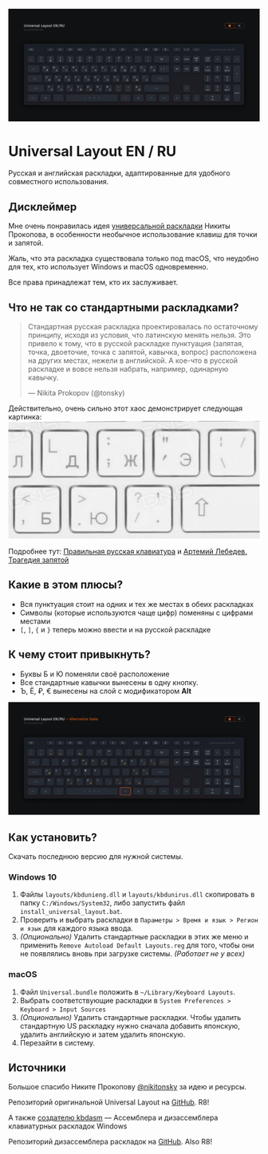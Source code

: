 ![](./images/Layout.png)

# Universal Layout EN / RU

Русская и английская раскладки, адаптированные для удобного совместного использования.

## Дисклеймер

Мне очень понравилась идея [универсальной раскладки](https://tonsky.livejournal.com/318571.html) Никиты Прокопова, в особенности необычное использование клавиш для точки и запятой.

Жаль, что эта раскладка существовала только под macOS, что неудобно для тех, кто использует Windows и macOS одновременно.

Все права принадлежат тем, кто их заслуживает.

## Что не так со стандартными раскладками?

> Стандартная русская раскладка проектировалась по остаточному принципу, исходя из условия, что латинскую менять нельзя. Это привело к тому, что в русской раскладке пунктуация (запятая, точка, двоеточие, точка с запятой, кавычка, вопрос) расположена на других местах, нежели в английской. А кое-что в русской раскладке и вовсе нельзя набрать, например, одинарную кавычку.
>
> — Nikita Prokopov (@tonsky)

Действительно, очень сильно этот хаос демонстрирует следующая картинка:
![](./images/Chaos.png)

Подробнее тут: [Правильная русская клавиатура](https://tonsky.livejournal.com/318571.html) и [Артемий Лебедев. Трагедия запятой](https://www.artlebedev.ru/kovodstvo/sections/105/)

## Какие в этом плюсы?

- Вся пунктуация стоит на одних и тех же местах в обеих раскладках
- Символы (которые используются чаще цифр) поменяны с цифрами местами
- `[`, `]`, `{` и `}` теперь можно ввести и на русской раскладке

## К чему стоит привыкнуть?

- Буквы Б и Ю поменяли своё расположение
- Все стандартные кавычки вынесены в одну кнопку.
- Ъ, Ё, ₽, € вынесены на слой с модификатором **Alt**

![](./images/Layout-Alternative.png)

## Как установить?

Скачать последнюю версию для нужной системы.

### Windows 10

1. Файлы `layouts/kbdunieng.dll` и `layouts/kbdunirus.dll` скопировать в папку `C:/Windows/System32`, либо запустить файл `install_universal_layout.bat`.
2. Проверить и выбрать раскладки в `Параметры > Время и язык > Регион и язык` для каждого языка ввода.
3. _(Опционально)_ Удалить стандартные раскладки в этих же меню и применить `Remove Autoload Default Layouts.reg` для того, чтобы они не появлялись вновь при загрузке системы. _(Работает не у всех)_

### macOS

1. Файл `Universal.bundle` положить в `~/Library/Keyboard Layouts`.
2. Выбрать соответствующие раскладки в `System Preferences > Keyboard > Input Sources`
3. _(Опционально)_ Удалить стандартные раскладки. Чтобы удалить стандартную US раскладку нужно сначала добавить японскую, удалить английскую и затем удалить японскую.
4. Перезайти в систему.

## Источники

Большое спасибо Никите Прокопову [@nikitonsky](https://twitter.com/nikitonsky) за идею и ресурсы.

Репозиторий оригинальной Universal Layout на [GitHub](https://github.com/tonsky/Universal-Layout/). R8!

А также [создателю kbdasm](https://habr.com/ru/post/301882/) — Ассемблера и дизассемблера клавиатурных раскладок Windows

Репозиторий дизассемблера раскладок на [GitHub](https://github.com/grompe/kbdasm). Also R8!
